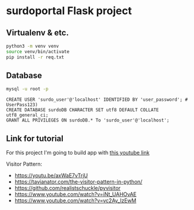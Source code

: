 # surdoportal Flask project

## Virtualenv & etc.
```bash
python3 -m venv venv
source venv/bin/activate
pip install -r req.txt
```

## Database
```bash
mysql -u root -p
```

```mysql
CREATE USER 'surdo_user'@'localhost' IDENTIFIED BY 'user_password'; # UserPass123)
CREATE DATABASE surdoDB CHARACTER SET utf8 DEFAULT COLLATE utf8_general_ci;
GRANT ALL PRIVILEGES ON surdoDB.* To 'surdo_user'@'localhost';
```

## Link for tutorial
For this project I'm going to build app with [this youtube link](https://www.youtube.com/watch?v=BNdIOnn-wik)

Visitor Pattern: 
- https://youtu.be/axWaE7vTrjU
- https://tavianator.com/the-visitor-pattern-in-python/
- https://github.com/realistschuckle/pyvisitor
- https://www.youtube.com/watch?v=iNt_UAHOvAE
- https://www.youtube.com/watch?v=vc2Ay_IzEwM